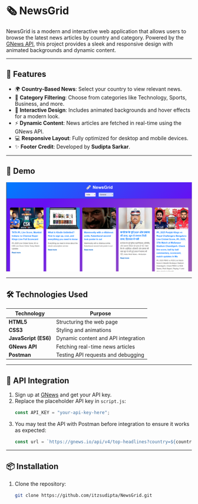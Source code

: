 # 🗞️ NewsGrid

NewsGrid is a modern and interactive web application that allows users to browse the latest news articles by country and category. Powered by the [GNews API](https://gnews.io/), this project provides a sleek and responsive design with animated backgrounds and dynamic content.

---

## 🌟 Features

- 🌍 **Country-Based News**: Select your country to view relevant news.
- 📰 **Category Filtering**: Choose from categories like Technology, Sports, Business, and more.
- 🎨 **Interactive Design**: Includes animated backgrounds and hover effects for a modern look.
- ⚡ **Dynamic Content**: News articles are fetched in real-time using the GNews API.
- 💻 **Responsive Layout**: Fully optimized for desktop and mobile devices.
- ✨ **Footer Credit**: Developed by **Sudipta Sarkar**.

---

## 🚀 Demo

![Homepage Screenshot](Frontend%20view.png)

---

## 🛠️ Technologies Used

| Technology       | Purpose                                   |
|-------------------|-------------------------------------------|
| **HTML5**         | Structuring the web page                 |
| **CSS3**          | Styling and animations                   |
| **JavaScript (ES6)** | Dynamic content and API integration     |
| **GNews API**     | Fetching real-time news articles         |
| **Postman**       | Testing API requests and debugging       |

---

## 🔑 API Integration

1. Sign up at [GNews](https://gnews.io/) and get your API key.
2. Replace the placeholder API key in `script.js`:
   ```javascript
   const API_KEY = "your-api-key-here";
2. You may test the API with Postman before integration to ensure it works as expected:
   ```javascript
   const url = `https://gnews.io/api/v4/top-headlines?country=${country}&topic=${category}&token=${API_KEY}`;

---

## 📦 Installation

1. Clone the repository:
   ```bash
   git clone https://github.com/itzsudipta/NewsGrid.git